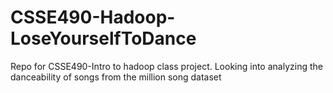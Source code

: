 CSSE490-Hadoop-LoseYourselfToDance
==================================

Repo for CSSE490-Intro to hadoop class project. Looking into analyzing the danceability of songs from the million song dataset
